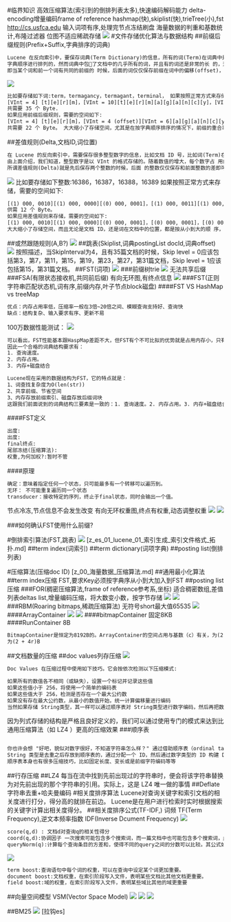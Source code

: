 #临界知识
高效压缩算法(索引到的倒排列表太多),快速编码解码能力
delta-encoding增量编码frame of reference
hashmap(快),skiplist(快),trieTree(小),fst
http://cs.usfca.edu
输入词项有序,处理完节点冻结刷盘
海量数据的判重和基数统计,布隆过滤器
位图不适应稀疏存储
![](.z_es_00_物理存储_数据结构_images/96ad1ab8.png)
#文件存储优化算法与数据结构
##前缀后缀规则(Prefix+Suffix,字典排序的词典)
```asp
Lucene 在反向索引中，要保存词典(Term Dictionary)的信息，所有的词(Term)在词典中是按照
字典顺序进行排列的，然而词典中包􏰇了文档中的几乎所有的词，并且有的词还是非常的长 的，这样索引文件会非常的大，所谓前缀后缀规则，
即当某个词和前一个词有共同的前缀的 时候，后面的词仅仅保存前缀在词中的偏移(offset)，以及除前缀以外的字符串(称为后缀
```
![](.z_es_01_lucene_01_索引文件格式_物理存储_数据结构_tip_tim_doc_fdt_fdx_images/79e27243.png)
```asp
比如要存储如下词:term，termagancy，termagant，terminal， 如果按照正常方式来存储，需要的空间如下:
[VInt = 4] [t][e][r][m]，[VInt = 10][t][e][r][m][a][g][a][n][c][y]，[VInt = 9][t][e][r][m][a][g][a][n][t]， [VInt = 8][t][e][r][m][i][n][a][l]
共需要 35 个 Byte.
如果应用前缀后缀规则，需要的空间如下:
[VInt = 4] [t][e][r][m]，[VInt = 4 (offset)][VInt = 6][a][g][a][n][c][y]，[VInt = 8 (offset)][VInt = 1][t]， [VInt = 4(offset)][VInt = 4][i][n][a][l]
共需要 22 个 Byte。 大大缩小了存储空间，尤其是在按字典顺序排序的情况下，前缀的重合率大大提高
```
##差值规则(Delta,文档ID,词位置)
```asp
在 Lucene 的反向索引中，需要保存很多整型数字的信息，比如文档 ID 号，比如词(Term)在 文档中的位置等等。
由上面介绍，我们知道，整型数字是以 VInt 的格式存储的。随着数值的增大，每个数字占 用的 Byte 的个数也逐渐的增多。
所谓差值规则(Delta)就是先后保存两个整数的时候，后面 的整数仅仅保存和前面整数的差即可

```
![](.z_es_01_lucene_01_索引文件格式_物理存储_数据结构_tip_tim_doc_fdt_fdx_images/e88143d6.png)
比如要存储如下整数:16386，16387，16388，16389 
如果按照正常方式来存储，需要的空间如下:

```asp
[(1) 000, 0010][(1) 000, 0000][(0) 000, 0001]，[(1) 000, 0011][(1) 000, 0000][(0) 000, 0001]，[(1) 000, 0100][(1) 000, 0000][(0) 000, 0001]，[(1) 000, 0101][(1) 000, 0000][(0) 000, 0001]
供需 12 个 Byte。
如果应用差值规则来存储，需要的空间如下:
[(1) 000, 0010][(1) 000, 0000][(0) 000, 0001]，[(0) 000, 0001]，[(0) 000, 0001]，[(0) 000, 0001] 共需 6 个 Byte。
大大缩小了存储空间，而且无论是文档 ID，还是词在文档中的位置，都是按从小到大的顺 序，逐渐增大的
```
##或然跟随规则(A,B?)
[](https://www.cnblogs.com/bonelee/p/6808409.html)
![](.z_es_01_lucene_01_索引文件格式_物理存储_数据结构_tip_tim_doc_fdt_fdx_images/15a41498.png)
##跳表(Skiplist,词典postingList docId,词典offset)
![](.z_es_01_lucene_01_索引文件格式_物理存储_数据结构_tip_tim_doc_fdt_fdx_images/21efdefd.png)
按照描述，当SkipInterval为4，且有35篇文档的时候，Skip level = 0应该包括第3，第7，第11，第15，第19，第23，第27，第31篇文档，Skip level = 1应该包括第15，第31篇文档。
##FST(词项)
[](https://www.jianshu.com/p/7b270acf9ba7)
![](.z_es_00_lucence数据结构算法_倒排索引_召回率_压缩算法_for_rbm_前缀树trie_images/bde69ace.png)
###前缀树trie
![](.z_es_00_lucence数据结构算法_倒排索引_召回率_压缩算法_for_rbm_前缀树trie_images/400b0b36.png)
无法共享后缀
###FSA(有限状态接收机,共同前后缀)
有向无环图,有终点信息
![](.z_es_00_lucence数据结构算法_倒排索引_召回率_压缩算法_for_rbm_前缀树trie_FST_images/514f6b3d.png)
###FST(正则字符串匹配状态机,词有序,前缀内存,叶子节点block磁盘)
[](https://www.cnblogs.com/cangqinglang/p/15606270.html)
####FST VS HashMap vs treeMap
```asp
优点：内存占用率低，压缩率一般在3倍~20倍之间、模糊查询支持好、查询快
缺点：结构复杂、输入要求有序、更新不易
```
100万数据性能测试：
![](.z_es_01_lucene_03_查询算法_压缩算法_相关度排序算法_images/6b1eef14.png)
```asp
可以看出，FST性能基本跟HaspMap差距不大，但FST有个不可比拟的优势就是占用内存小，只有HashMap10分之一左右，这对大数据规模检索是至关重要的，毕竟速度再快放不进内存也是没用的。
因此一个合格的词典结构要求有：
1. 查询速度。
2. 内存占用。
3. 内存+磁盘结合
```
```asp
Lucene现在采用的数据结构为FST，它的特点就是：
1、词查找复杂度为O(len(str))
2、共享前缀、节省空间
3、内存存放前缀索引、磁盘存放后缀词块
这跟我们前面说到的词典结构三要素是一致的：1. 查询速度。2. 内存占用。3. 内存+磁盘结合。我们往索引库里插入四个单词abd、abe、acf、acg,看看它的索引文件内容
```
####FST定义
```asp
出度:
出度:
final终点:
尾部冻结(压缩算法):
权重,为何加权?:暂时不管
```
####原理
```asp
确定：意味着指定任何一个状态，只可能最多有一个转移可以遍历到。
无环： 不可能重复遍历同一个状态
transducer：接收特定的序列，终止于final状态，同时会输出一个值。
```
节点冷冻,节点信息不会发生改变
有向无环权重图,终点有权重,动态调整权重
[](https://www.shenyanchao.cn/blog/2018/12/04/lucene-fst/)
![](.z_es_00_lucence数据结构算法_倒排索引_召回率_压缩算法_for_rbm_前缀树trie_FST_images/cad7ab0d.png)
![](.z_es_00_lucence数据结构算法_倒排索引_召回率_压缩算法_for_rbm_前缀树trie_FST_images/2f20955a.png)



###如何确认FST使用什么前缀?


#倒排索引算法(FST,跳表)
![](.z_es_00_搜索引擎原理_倒排索引_召回率_压缩算法_images/910137c0.png)
[z_es_01_lucene_01_索引生成_索引文件格式_拓扑.md]
##term index(词索引)
##term dictionary(词项字典)
##posting list(倒排列表)


#压缩算法(压缩doc ID)
[z_00_海量数据_压缩算法.md]
##通用最小化算法
##term index压缩
FST,要求Key必须按字典序从小到大加入到FST
##posting list压缩
###FOR(稠密压缩算法,frame of reference参考系,坐标)
适合稠密数组,差值列表deltas list,增量编码压缩，将大数变小数，按字节存储
[](https://www.elastic.co/cn/blog/frame-of-reference-and-roaring-bitmaps)
![](.z_es_00_搜索引擎原理_倒排索引_召回率_压缩算法_images/a0cf89ea.png)
![](.z_es_00_搜索引擎原理_倒排索引_召回率_压缩算法_images/aedb0f01.png)
###RBM(Roaring bitmaps,稀疏压缩算法)
[](https://cloud.tencent.com/developer/article/1136054)
无符号short最大值65535
![](.z_es_00_搜索引擎原理_倒排索引_召回率_压缩算法_images/9212b214.png)
####ArrayContainer
![](.z_es_01_lucene_03_倒排算法_压缩算法_相关度排序算法_images/986de000.png)
![](.z_es_00_搜索引擎原理_倒排索引_召回率_压缩算法_images/45da9492.png)
[](https://www.elastic.co/cn/blog/frame-of-reference-and-roaring-bitmaps)
####bitmapContainer
固定8KB
[](https://www.cnblogs.com/suhaha/p/15363089.html)
####RunContainer
8B
```asp
BitmapContainer是恒定为8192B的。ArrayContainer的空间占用与基数（c）有关，为(2 + 2c)B；RunContainer的则与它存储的连续序列数（r）有关，
为(2 + 4r)B
```
##文档数量的压缩
[](https://www.jianshu.com/p/389551965d28)
##doc values列存压缩
![](.z_es_01_lucene_03_倒排算法_压缩算法_相关度排序算法_images/20e3839e.png)
```asp
Doc Values 在压缩过程中使用如下技巧。它会按依次检测以下压缩模式:

如果所有的数值各不相同（或缺失），设置一个标记并记录这些值
如果这些值小于 256，将使用一个简单的编码表
如果这些值大于 256，检测是否存在一个最大公约数
如果没有存在最大公约数，从最小的数值开始，统一计算偏移量进行编码
当然如果存储 String类型，其一样可以通过顺序表对 String类型进行数字编码，然后再把数字类型构建 DocValues。
```
因为列式存储的结构是严格且良好定义的，我们可以通过使用专门的模式来达到比通用压缩算法（如 LZ4 ）更高的压缩效果
###顺序表
```asp

你也许会想 "好吧，貌似对数字很好，不知道字符串怎么样？" 通过借助顺序表（ordinal table），String 类型也是类似进行编码的。
String 类型是去重之后存放到顺序表的，通过分配一个 ID，然后通过数字类型的 ID 构建 Doc Values。这样 String 类型和数值类型可以达到同样的压缩效果。
顺序表本身也有很多压缩技巧，比如固定长度、变长或是前缀字符编码等等
```
##行存压缩
##LZ4
[](https://www.elastic.co/cn/blog/save-space-and-money-with-improved-storage-efficiency-in-elasticsearch-7-10)
每当在流中找到先前出现过的字符串时，便会将该字符串替换为对先前出现的那个字符串的引用。实际上，这是 LZ4 唯一做的事情
##Deflate
字符串去重+哈夫曼编码
[](https://blog.csdn.net/FX677588/article/details/70767446)
#相关度排序算法
Lucene对查询关键字和索引文档的相关度进行打分，得分高的就排在前边。 
Lucene是在用户进行检索时实时根据搜索的关键字计算出相关度得分。
[](https://www.cnblogs.com/forfuture1978/archive/2010/03/07/1680007.html)
##相关度排序公式(TF-IDF,)
词频 TF(Term Frequency),逆文本频率指数 IDF(Inverse Dcument Frequency)
![](.z_es_01_lucene_02_搜索过程_相关度排序_images/6bd60704.png)
```asp
score(q,d) : 文档d对查询q的相关性得分
coord(q,d):协调因子 一次搜索可能包含多个搜索词，而一篇文档中也可能包含多个搜索词，此 项表示，当一篇文档中包含的搜索词越多，则此文档则打分越高。
queryNorm(q):计算每个查询条目的方差和，使得不同的query之间的分数可以比较。其公式如 下:
```
![](.z_es_01_lucene_02_搜索过程_相关度排序_images/606b34f4.png)
```asp
term boost:查询语句中每个词的权重，可以在查询中设定某个词更加重要。 
document boost:文档权重，在索引阶段写入文件，表明某些文档比其他文档更重要。 
field boost:域的权重，在索引阶段写入文件，表明某些域比其他的域更重要
```
##向量空间模型 VSM(Vector Space Model)
![](.z_es_01_lucene_02_搜索过程_相关度排序_images/d16f307c.png)
![](.z_es_01_lucene_02_搜索过程_相关度排序_images/4d4e7509.png)
![](.z_es_01_lucene_02_搜索过程_相关度排序_images/3cc43cb6.png)


##BM25
![](.z_es_01_lucene_03_倒排算法_压缩算法_相关度排序算法_images/f8fb670b.png)
[](https://www.jianshu.com/p/83d22040ad5a)
[拉钩es]
